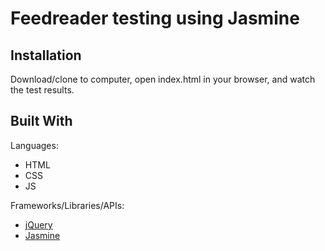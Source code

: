 # Feedreader testing using Jasmine

## Installation

Download/clone to computer, open index.html in your browser, and watch the test results.

## Built With

Languages:
* HTML
* CSS
* JS

Frameworks/Libraries/APIs:
* [jQuery](https://jquery.com/)
* [Jasmine](https://jasmine.github.io/)
